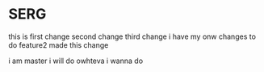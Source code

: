 # SERG
this is first change
second change
third change
i have my onw changes to do
feature2 made this change

i am master i will do owhteva i wanna do

